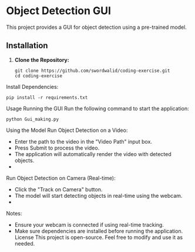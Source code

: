 # Object Detection GUI  

This project provides a GUI for object detection using a pre-trained model.  

## Installation  

1. **Clone the Repository:**  
   ```
   git clone https://github.com/swordwalid/coding-exercise.git
   cd coding-exercise
   ```
Install Dependencies:
```
pip install -r requirements.txt
```
Usage
Running the GUI
Run the following command to start the application:
```
python Gui_making.py
```
Using the Model
Run Object Detection on a Video:

- Enter the path to the video in the "Video Path" input box.
- Press Submit to process the video.
- The application will automatically render the video with detected objects.
- 
Run Object Detection on Camera (Real-time):

- Click the "Track on Camera" button.
- The model will start detecting objects in real-time using the webcam.
- 
Notes:

- Ensure your webcam is connected if using real-time tracking.
- Make sure dependencies are installed before running the application.
License
This project is open-source. Feel free to modify and use it as needed.

